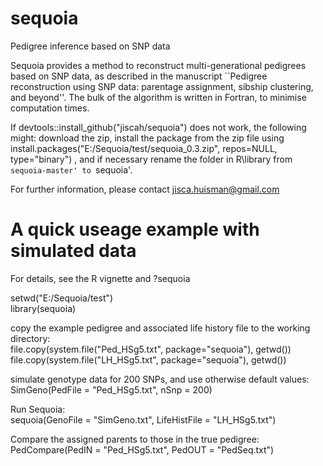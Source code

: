 # sequoia
Pedigree inference based on SNP data

Sequoia provides a method to reconstruct multi-generational pedigrees based on SNP data, as described in the manuscript ``Pedigree reconstruction using SNP data: parentage assignment, sibship clustering, and beyond''. The bulk of the algorithm is written in Fortran, to minimise computation times.

If devtools::install_github("jiscah/sequoia") does not work, the following might: download the zip, install the package from the zip file using 
install.packages("E:/Sequoia/test/sequoia_0.3.zip", repos=NULL, type="binary")
, and if necessary rename the folder in R\library from `sequoia-master' to `sequoia'.

For further information, please contact  jisca.huisman@gmail.com


# A quick useage example with simulated data  
For details, see the R vignette and ?sequoia

setwd("E:/Sequoia/test")  
library(sequoia)  

copy the example pedigree and associated life history file to the working directory:  
file.copy(system.file("Ped_HSg5.txt", package="sequoia"), getwd())  
file.copy(system.file("LH_HSg5.txt", package="sequoia"), getwd())  

simulate genotype data for 200 SNPs, and use otherwise default values:  
SimGeno(PedFile = "Ped_HSg5.txt", nSnp = 200)

Run Sequoia:  
sequoia(GenoFile = "SimGeno.txt", LifeHistFile = "LH_HSg5.txt")

Compare the assigned parents to those in the true pedigree:  
PedCompare(PedIN = "Ped_HSg5.txt", PedOUT = "PedSeq.txt")
